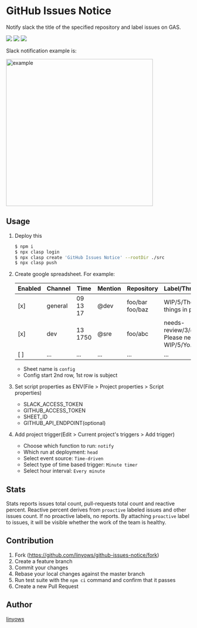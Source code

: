 GitHub Issues Notice
==

Notify slack the title of the specified repository and label issues on GAS.

<a href="https://travis-ci.org/linyows/github-issues-notice" title="travis"><img src="https://img.shields.io/travis/linyows/github-issues-notice.svg?style=for-the-badge"></a>
<a href="https://github.com/google/clasp" title="clasp"><img src="https://img.shields.io/badge/built%20with-clasp-4285f4.svg?style=for-the-badge"></a>
<a href="https://github.com/linyows/github-issues-notice/blob/master/LICENSE" title="MIT License"><img src="https://img.shields.io/badge/license-MIT-blue.svg?style=for-the-badge"></a>

Slack notification example is:

<img src="https://github.com/linyows/github-issues-notice/blob/master/misc/example.png" alt="example" width="400">

Usage
-----

1. Deploy this
    ```sh
    $ npm i
    $ npx clasp login
    $ npx clasp create 'GitHub Issues Notice' --rootDir ./src
    $ npx clasp push
    ```
1. Create google spreadsheet. For example:

    Enabled | Channel | Time           | Mention | Repository         | Label/Threshold/Message                                   | Stats
    ---     | ---     | ---            | ---     | ---                | ---                                                       | ---
    [x]     | general | 09<br>13<br>17 | @dev    | foo/bar<br>foo/baz | WIP/5/There are a lot of things in progress.              | [x]
    [x]     | dev     | 13<br>1750     | @sre    | foo/abc            | needs-review/3/@techlead Please need review.<br>WIP/5/Yo. | [x]
    [ ]     | ...     | ...            | ...     | ...                | ...                                                       | [ ]
    - Sheet name is `config`
    - Config start 2nd row, 1st row is subject
1. Set script properties as ENV(File > Project properties > Script properties)
    - SLACK_ACCESS_TOKEN
    - GITHUB_ACCESS_TOKEN
    - SHEET_ID
    - GITHUB_API_ENDPOINT(optional)
1. Add project trigger(Edit > Current project's triggers > Add trigger)
    - Choose which function to run: `notify`
    - Which run at deployment: `head`
    - Select event source: `Time-driven`
    - Select type of time based trigger: `Minute timer`
    - Select hour interval: `Every minute`

Stats
--

Stats reports issues total count, pull-requests total count and reactive percent.
Reactive percent derives from `proactive` labeled issues and other issues count.
If no proactive labels, no reports.
By attaching `proactive` label to issues, it will be visible whether the work of
the team is healthy.

Contribution
------------

1. Fork (https://github.com/linyows/github-issues-notice/fork)
1. Create a feature branch
1. Commit your changes
1. Rebase your local changes against the master branch
1. Run test suite with the `npm ci` command and confirm that it passes
1. Create a new Pull Request

Author
------

[linyows](https://github.com/linyows)
